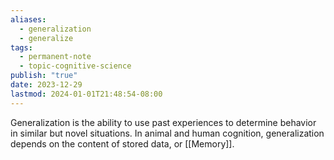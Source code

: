 ```yaml
---
aliases:
  - generalization
  - generalize
tags:
  - permanent-note
  - topic-cognitive-science
publish: "true"
date: 2023-12-29
lastmod: 2024-01-01T21:48:54-08:00
---
```

Generalization is the ability to use past experiences to determine behavior in similar but novel situations. In animal and human cognition, generalization depends on the content of stored data, or [[Memory]].